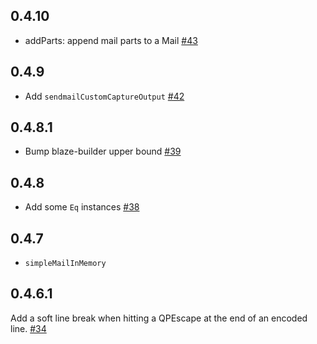 ## 0.4.10

* addParts: append mail parts to a Mail [#43](https://github.com/snoyberg/mime-mail/pull/43)

## 0.4.9

* Add `sendmailCustomCaptureOutput` [#42](https://github.com/snoyberg/mime-mail/pull/42)

## 0.4.8.1

* Bump blaze-builder upper bound [#39](https://github.com/snoyberg/mime-mail/pull/39)

## 0.4.8

* Add some `Eq` instances [#38](https://github.com/snoyberg/mime-mail/pull/38)

## 0.4.7

* `simpleMailInMemory`

## 0.4.6.1

Add a soft line break when hitting a QPEscape at the end of an encoded line. [#34](https://github.com/snoyberg/mime-mail/pull/34)
